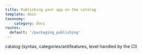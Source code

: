 ```yaml
---
title: Publishing your app on the catalog
template: docs
taxonomy:
    category: docs
routes:
  default: '/packaging_publishing'
---
```


catalog (syntax, categories/antifeatures, level handled by the CI)
